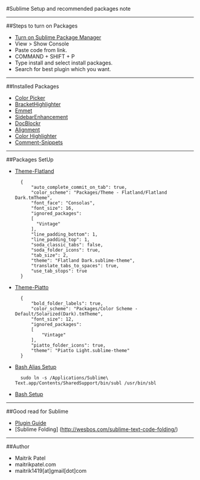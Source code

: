 #Sublime Setup and recommended packages note 

---
##Steps to turn on Packages

- [Turn on Sublime Package Manager](https://sublime.wbond.net/installation)
- View > Show Console
- Paste code from link. 
- COMMAND + SHIFT + P
- Type install and select install packages. 
- Search for best plugin which you want. 

---
##Installed Packages

- [Color Picker](https://sublime.wbond.net/packages/ColorPicker)
- [BracketHighlighter](https://github.com/facelessuser/BracketHighlighter)
- [Emmet](http://emmet.io/)
- [SidebarEnhancement](https://sublime.wbond.net/packages/SideBarEnhancements)
- [DocBlockr](https://sublime.wbond.net/packages/DocBlockr)
- [Alignment](https://sublime.wbond.net/packages/Alignment)
- [Color Highlighter](https://github.com/Monnoroch/ColorHighlighter)
- [Comment-Snippets](https://github.com/hachesilva/Comment-Snippets)

---
##Packages SetUp

- [Theme-Flatland](https://github.com/thinkpixellab/flatland)
        
        {
            "auto_complete_commit_on_tab": true,
            "color_scheme": "Packages/Theme - Flatland/Flatland Dark.tmTheme",
            "font_face": "Consolas",
            "font_size": 16,
            "ignored_packages":
            [
              "Vintage"
            ],
            "line_padding_bottom": 1,
            "line_padding_top": 1,
            "soda_classic_tabs": false,
            "soda_folder_icons": true,
            "tab_size": 2,
            "theme": "Flatland Dark.sublime-theme",
            "translate_tabs_to_spaces": true,
            "use_tab_stops": true
        }
        
- [Theme-Piatto](https://sublime.wbond.net/packages/Theme%20-%20Piatto)     

        {
            "bold_folder_labels": true,
            "color_scheme": "Packages/Color Scheme - Default/Solarized(Dark).tmTheme",
            "font_size": 12,
            "ignored_packages":
            [
                "Vintage"
            ],
            "piatto_folder_icons": true,
            "theme": "Piatto Light.sublime-theme"
        }

- [Bash Alias Setup](http://alittlecode.com/open-a-file-in-sublime-text-via-os-x-terminal/)
		
		sudo ln -s /Applications/Sublime\ Text.app/Contents/SharedSupport/bin/subl /usr/bin/sbl
		
- [Bash Setup](http://olivierlacan.com/posts/launch-sublime-text-2-from-the-command-line/)

---
##Good read for Sublime 

- [Plugin Guide](http://scotch.io/bar-talk/the-complete-visual-guide-to-sublime-text-3-plugins-part-1)
- [Sublime Folding] (http://wesbos.com/sublime-text-code-folding/)

---
##Author

- Maitrik Patel
- maitrikpatel.com
- maitrik1419[at]gmail[dot]com
